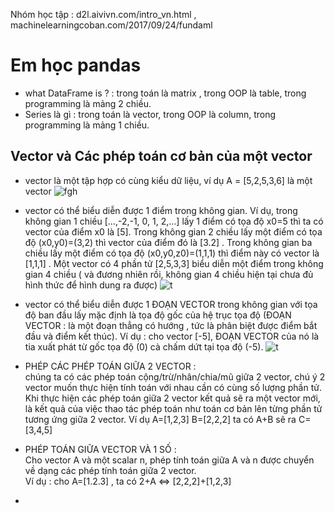 Nhóm học tập : d2l.aivivn.com/intro_vn.html  , machinelearningcoban.com/2017/09/24/fundaml
# Em học pandas
- what DataFrame is ? : trong toán là matrix , trong OOP là table, trong programming là mảng 2 chiều.
- Series là gì : trong toán là vector, trong OOP là column, trong programming là mảng 1 chiều.

## Vector và Các phép toán cơ bản của một vector
- vector là một tập hợp có cùng kiểu dữ liệu, ví dụ  A = [5,2,5,3,6] là một vector
![fgh](https://user-images.githubusercontent.com/86332370/158285632-222ac2f8-7e9a-462f-9fa5-bc60823da267.png)

- vector có thể biểu diễn được 1 điểm trong không gian. Ví dụ, trong không gian 1 chiều [...,-2,-1, 0, 1, 2,...] lấy 1 điểm có tọa độ x0=5 thì ta có vector của điểm x0 là [5]. Trong không gian 2 chiều lấy một điểm có tọa độ (x0,y0)=(3,2) thì vector của điểm đó là [3.2] . Trong không gian ba chiều lấy một điểm có tọa độ (x0,y0,z0)=(1,1,1) thì điểm này có vector là [1,1,1] . Một vector có 4 phần tử [2,5,3,3] biểu diễn một điểm trong không gian 4 chiều ( và đương nhiên rồi, không gian 4 chiều hiện tại chưa đủ hình thức để hình dung ra được)
![t](https://user-images.githubusercontent.com/86332370/158283558-870f24e0-9b54-4cc6-85e1-550d4e08e6a1.png)
- vector có thể biểu diễn được 1 ĐOẠN VECTOR trong không gian với tọa độ ban đầu lấy mặc định là tọa độ gốc của hệ trục tọa độ (ĐOẠN VECTOR : là một đoạn thẳng có hướng , tức là phân biệt được điểm bắt đầu và điểm kết thúc). Ví dụ : cho vector [-5], ĐOẠN VECTOR của nó là tia xuất phát từ gốc tọa độ (0) cà chấm dứt tại tọa độ (-5).
![t](https://user-images.githubusercontent.com/86332370/158283929-b93b877b-d99b-4eb3-b9e9-1e4c1f2c67ac.png)
- PHÉP CÁC PHÉP TOÁN GIỮA 2 VECTOR :  
chúng ta có các phép toán cộng/trừ/nhân/chia/mũ  giữa 2 vector, chú ý 2 vector muốn thực hiện tính toán với nhau cần có cùng số lượng phần tử. Khi thực hiện các phép toán giữa 2 vector kết quả sẽ ra một vector mới, là kết quả của việc thao tác phép toán như toán cơ bản lên từng phần tử tương ứng giữa 2 vector. Ví dụ A=[1,2,3] B=[2,2,2] ta có A+B sẽ ra C=[3,4,5]
- PHÉP TOÁN GIỮA VECTOR VÀ 1 SỐ :  
Cho vector A và một scalar n, phép tính toán giữa A và n được chuyển về dạng các phép tính toán giữa 2 vector.  
Ví dụ :  cho A=[1.2.3] ,    ta có 2<span>+</span>A <=> [2,2,2]<span>+</span>[1,2,3]
- 

